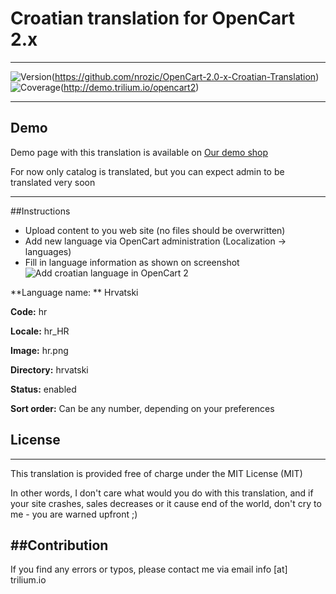 # Croatian translation for OpenCart 2.x
----
![Version](https://img.shields.io/badge/Version-0.1-green.svg?style=flat)(https://github.com/nrozic/OpenCart-2.0-x-Croatian-Translation)
![Coverage](https://img.shields.io/badge/Coverage-50%-yellow.svg?style=flat)(http://demo.trilium.io/opencart2)

----
## Demo

Demo page with this translation is available on [Our demo shop](http://demo.trilium.io/opencart2)

For now only catalog is translated, but you can expect admin to be translated very soon

----
##Instructions

* Upload content to you web site (no files should be overwritten)
* Add new language via OpenCart administration (Localization -> languages)
* Fill in language information as shown on screenshot
![Add croatian language in OpenCart 2](http://demo.trilium.io/opencart2/oc2-croatian.png)


**Language name: ** Hrvatski

**Code:** hr

**Locale:** hr_HR

**Image:** hr.png

**Directory:** hrvatski

**Status:** enabled

**Sort order:** Can be any number, depending on your preferences

## License
----
This translation is provided free of charge under the MIT License (MIT)

In other words, I don't care what would you do with this translation, and if your site crashes, sales decreases or it cause end of the world, don't cry to me - you are warned upfront ;)

##Contribution
----
If you find any errors or typos, please contact me via email info [at] trilium.io
